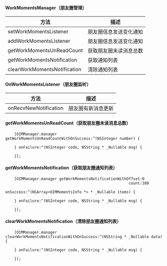 #### WorkMomentsManager（朋友圈管理）

| 方法                         | 描述                   |
| ---------------------------- | ---------------------- |
| setWorkMomentsListener       | 朋友圈信息发送变化通知 |
| addWorkMomentsListener       | 朋友圈信息发送变化通知 |
| getWorkMomentsUnReadCount    | 获取朋友圈未读消息总数 |
| getWorkMomentsNotification   | 获取通知列表           |
| clearWorkMomentsNotification | 清除通知列表           |



#### OnWorkMomentsListener（朋友圈监听）

| 方法                  | 描述               |
| --------------------- | ------------------ |
| onRecvNewNotification | 朋友圈有新消息更新 |


#### getWorkMomentsUnReadCount（获取朋友圈未读消息总数）

```
    [OIMManager.manager getWorkMomentsUnReadCountWithOnSuccess:^(NSInteger number) {
        
    } onFailure:^(NSInteger code, NSString * _Nullable msg) {
        
    }];
```



#### getWorkMomentsNotification（获取朋友圈通知列表）

```
    [OIMManager.manager getWorkMomentsNotificationWithOffset:0
                                                       count:100
                                                   onSuccess:^(NSArray<OIMMomentsInfo *> * _Nullable items) {
        
    } onFailure:^(NSInteger code, NSString * _Nullable msg) {
        
    }];
```



#### clearWorkMomentsNotification（清除朋友圈通知列表）

```
    [OIMManager.manager clearWorkMomentsNotificationWithOnSuccess:^(NSString * _Nullable data) {
        
    } onFailure:^(NSInteger code, NSString * _Nullable msg) {
        
    }];
```
